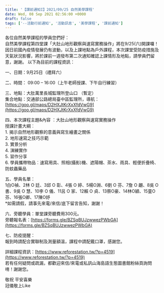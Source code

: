 ```yaml
---
title: '【課前通知I】2021/09/25 自然美學課程'
date: Wed, 08 Sep 2021 02:56:00 +0000
draft: false
tags: ['--活動行前通知', '活動訊息', '美學課程', '課前通知']
---
```


各位自然美學課程的學員您們好：  
自然美學課程第四堂課「大肚山地形觀察與速寫實務操作」將在9/25(六)開課囉！因日前國內疫情發展仍有波動，以及上課地點為戶外課程，本次課堂受防疫措施及天氣狀況影響，將於課前一週發布第二次通知確認上課情形及地點，請學員們留意，謝謝。 以下為目前的課程資訊：

一、日期：9月25日（禮拜六）

二、時間： 09:00 – 16:00（上午老師授課、下午自行練習）

三、地點：大肚萬里長城監理所登山口 （暫定）  
集合地點：交通部公路總局臺中區監理所，導航：[https://goo.gl/maps/D2HXJtKrXxXfdVwG9](https://goo.gl/maps/D2HXJtKrXxXfdVwG9)

四、本次課程主題&內容 ：大肚山地形觀察與速寫實務操作  
授課計畫大綱︰  
1\. 揭示自然地形觀察的意義與寫生繪畫之關係  
2\. 地形速寫之技巧示範  
3\. 實景分析  
4\. 演練實作  
5\. 習作分享  
6\. 學員攜帶物品︰速寫用具、照相(攝影)機、遮陽帽、茶水、雨具、輕便折疊椅、防蚊蟲藥品

五、學員名單：  
1白O禎、2林 O 廷、3邱 O 彰、4張 O 婷、5楊O淵、6劉 O 芬、7詹 O 翽、8吳 O 書、9吳 O 慧、10李 O 儀、11呂 O 家、12賴 O 貞、13蔡O豪、14林O穎、15童O芬、16張O卿、17陳O妤  
\*如需請假，請事先來電/來信/底下留言告知，謝謝！

六、旁聽學員：單堂課旁聽費用300元。  
旁聽報名表：[https://forms.gle/BZSqBUJzwwezPWbGA](https://forms.gle/BZSqBUJzwwezPWbGA)

七、防疫提醒：  
報到時請配合實聯制及測量額溫，課程中請配戴口罩，感謝您。

詳細課程資訊：[https://www.reforestation.tw/?p=4519](https://www.reforestation.tw/?p=4519)  
若有任何疑問或疏漏，都歡迎來信/來電或私訊山海島語生態圖書館粉絲頁詢問唷！謝謝您。

敬祝 平安喜樂  
冠儀敬上Like